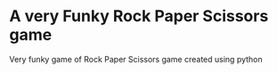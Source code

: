 # A very Funky Rock Paper Scissors game
Very funky game of Rock Paper Scissors game created using python 
